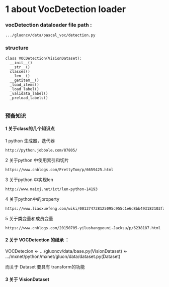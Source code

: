 # 1 about VocDetection loader

### vocDetection dataloader file path :

```
.../gluoncv/data/pascal_voc/detection.py 
```
### structure

```
class VOCDetection(VisionDataset):
  __init__()
  __str__()
  classes()
  __len__()
  __getitem__()
  _load_items()
  _load_label()
  _validata_label()
  _preload_labels()


```
### 预备知识

#### 1 关于class的几个知识点

1 python 生成器，迭代器
```
http://python.jobbole.com/87805/
```

2 关于python 中使用索引和切片
```
https://www.cnblogs.com/PrettyTom/p/6659425.html
```

3 关于python 中实现len
```
http://www.maixj.net/ict/len-python-14193
```

4 关于python中的property
```
https://www.liaoxuefeng.com/wiki/001374738125095c955c1e6d8bb493182103fac9270762a000/001386820062641f3bcc60a4b164f8d91df476445697b9e000
```

5 关于类变量和成员变量
```
https://www.cnblogs.com/20150705-yilushangyouni-Jacksu/p/6238187.html
```





#### 2 关于 VOCDetection 的继承 ：

VOCDetecion <-  .../gluoncv/data/base.py(VisionDataset) <- .../mxnet/python/mxnet/gluon/data/dataset.py(Dataset)


而关于 Dataset 要具有 transform的功能


#### 3 关于 VisionDataset











